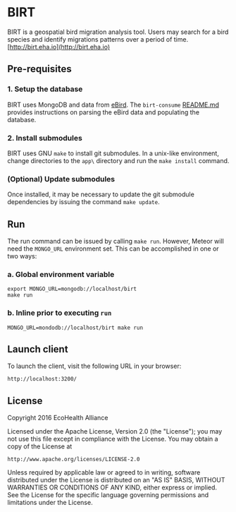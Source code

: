 # BIRT

BIRT is a geospatial bird migration analysis tool.  Users may search for a bird species and identify migrations patterns over a period of time.
[http://birt.eha.io](http://birt.eha.io)

## Pre-requisites

### 1. Setup the database
BIRT uses MongoDB and data from [eBird](http://ebird.org/content/ebird/).  The `birt-consume` [README.md](https://github.com/ecohealthalliance/birt-consumer/blob/master/README.md) provides instructions on parsing the eBird data and populating the database.

### 2. Install submodules
BIRT uses GNU `make` to install git submodules.  In a unix-like environment, change directories to the `app\` directory and run the `make install` command.

### (Optional) Update submodules
Once installed, it may be necessary to update the git submodule dependencies by issuing the command `make update`.

## Run
The run command can be issued by calling `make run`.  However, Meteor will need the `MONGO_URL` environment set.  This can be accomplished in one or two ways:

### a. Global environment variable
  ```
  export MONGO_URL=mongodb://localhost/birt
  make run
  ```
### b. Inline prior to executing `run`
 ```
 MONGO_URL=mondodb://localhost/birt make run
 ```

## Launch client
To launch the client, visit the following URL in your browser:
  ```
  http://localhost:3200/
  ```

## License
Copyright 2016 EcoHealth Alliance

Licensed under the Apache License, Version 2.0 (the "License");
you may not use this file except in compliance with the License.
You may obtain a copy of the License at

    http://www.apache.org/licenses/LICENSE-2.0

Unless required by applicable law or agreed to in writing, software
distributed under the License is distributed on an "AS IS" BASIS,
WITHOUT WARRANTIES OR CONDITIONS OF ANY KIND, either express or implied.
See the License for the specific language governing permissions and
limitations under the License.
